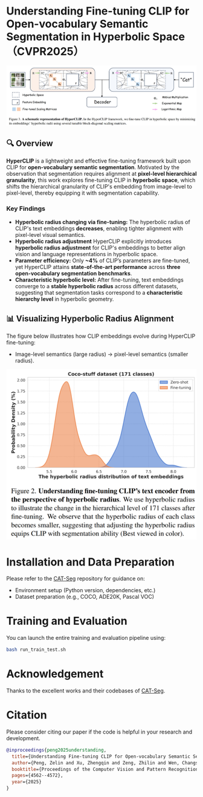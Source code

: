 # Understanding Fine-tuning CLIP for Open-vocabulary Semantic Segmentation in Hyperbolic Space （CVPR2025）

<p align="center">
  <img src="framework.jpg" alt="Framework" width="600"/>
</p>

## 🔍 Overview

**HyperCLIP** is a lightweight and effective fine-tuning framework built upon CLIP for **open-vocabulary semantic segmentation**. Motivated by the observation that segmentation requires alignment at **pixel-level hierarchical granularity**, this work explores fine-tuning CLIP in **hyperbolic space**, which shifts the hierarchical granularity of CLIP's embedding from image-level to pixel-level, thereby equipping it with segmentation capability.

### Key Findings
- **Hyperbolic radius changing via fine-tuning:** The hyperbolic radius of CLIP's text embeddings **decreases**, enabling tighter alignment with pixel-level visual semantics.
- **Hyperbolic radius adjustment** HyperCLIP explicitly introduces **hyperbolic radius adjustment** for CLIP's embeddings to better align vision and language representations in hyperbolic space.
- **Parameter efficiency:** Only **~4%** of CLIP’s parameters are fine-tuned, yet HyperCLIP attains **state-of-the-art performance** across **three open-vocabulary segmentation benchmarks**.
- **Characteristic hyperbolic level:** After fine-tuning, text embeddings converge to a **stable hyperbolic radius** across different datasets, suggesting that segmentation tasks correspond to a **characteristic hierarchy level** in hyperbolic geometry.


## 📊 Visualizing Hyperbolic Radius Alignment

The figure below illustrates how CLIP embeddings evolve during HyperCLIP fine-tuning:

- Image-level semantics (large radius) → pixel-level semantics (smaller radius).

<p align="center">
  <img src="hyper_radius_alignment.png" alt="Hyperbolic Radius Alignment" width="600"/>
</p>


# Installation and Data Preparation

Please refer to the [CAT-Seg](https://github.com/cvlab-kaist/CAT-Seg) repository for guidance on:

- Environment setup (Python version, dependencies, etc.)
- Dataset preparation (e.g., COCO, ADE20K, Pascal VOC)

# Training and Evaluation

You can launch the entire training and evaluation pipeline using:

```bash
bash run_train_test.sh

```

# Acknowledgement
Thanks to the excellent works and their codebases of [CAT-Seg](https://github.com/cvlab-kaist/CAT-Seg). 

# Citation

Please consider citing our paper if the code is helpful in your research and development.

```bibtex
@inproceedings{peng2025understanding,
  title={Understanding Fine-tuning CLIP for Open-vocabulary Semantic Segmentation in Hyperbolic Space},
  author={Peng, Zelin and Xu, Zhengqin and Zeng, Zhilin and Wen, Changsong and Huang, Yu and Yang, Menglin and Tang, Feilong and Shen, Wei},
  booktitle={Proceedings of the Computer Vision and Pattern Recognition Conference},
  pages={4562--4572},
  year={2025}
}
```

